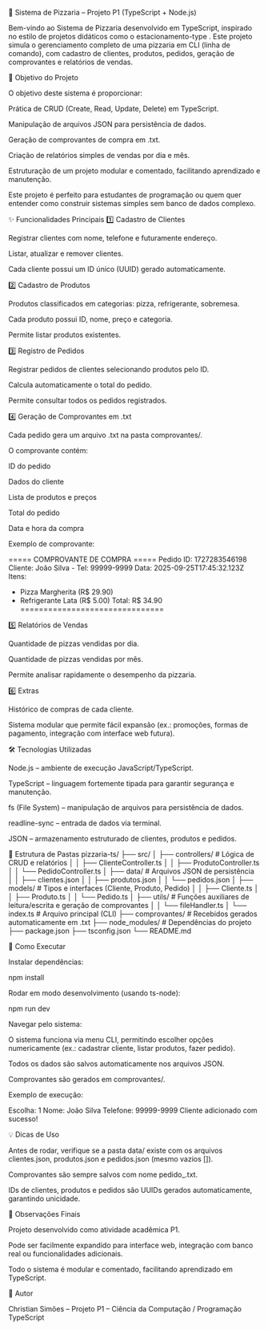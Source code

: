🍕 Sistema de Pizzaria – Projeto P1 (TypeScript + Node.js)

Bem-vindo ao Sistema de Pizzaria desenvolvido em TypeScript, inspirado no estilo de projetos didáticos como o estacionamento-type
.
Este projeto simula o gerenciamento completo de uma pizzaria em CLI (linha de comando), com cadastro de clientes, produtos, pedidos, geração de comprovantes e relatórios de vendas.

🎯 Objetivo do Projeto

O objetivo deste sistema é proporcionar:

Prática de CRUD (Create, Read, Update, Delete) em TypeScript.

Manipulação de arquivos JSON para persistência de dados.

Geração de comprovantes de compra em .txt.

Criação de relatórios simples de vendas por dia e mês.

Estruturação de um projeto modular e comentado, facilitando aprendizado e manutenção.

Este projeto é perfeito para estudantes de programação ou quem quer entender como construir sistemas simples sem banco de dados complexo.

✨ Funcionalidades Principais
1️⃣ Cadastro de Clientes

Registrar clientes com nome, telefone e futuramente endereço.

Listar, atualizar e remover clientes.

Cada cliente possui um ID único (UUID) gerado automaticamente.

2️⃣ Cadastro de Produtos

Produtos classificados em categorias: pizza, refrigerante, sobremesa.

Cada produto possui ID, nome, preço e categoria.

Permite listar produtos existentes.

3️⃣ Registro de Pedidos

Registrar pedidos de clientes selecionando produtos pelo ID.

Calcula automaticamente o total do pedido.

Permite consultar todos os pedidos registrados.

4️⃣ Geração de Comprovantes em .txt

Cada pedido gera um arquivo .txt na pasta comprovantes/.

O comprovante contém:

ID do pedido

Dados do cliente

Lista de produtos e preços

Total do pedido

Data e hora da compra

Exemplo de comprovante:

===== COMPROVANTE DE COMPRA =====
Pedido ID: 1727283546198
Cliente: João Silva - Tel: 99999-9999
Data: 2025-09-25T17:45:32.123Z
Itens:
 - Pizza Margherita (R$ 29.90)
 - Refrigerante Lata (R$ 5.00)
Total: R$ 34.90
===============================

5️⃣ Relatórios de Vendas

Quantidade de pizzas vendidas por dia.

Quantidade de pizzas vendidas por mês.

Permite analisar rapidamente o desempenho da pizzaria.

6️⃣ Extras

Histórico de compras de cada cliente.

Sistema modular que permite fácil expansão (ex.: promoções, formas de pagamento, integração com interface web futura).

🛠 Tecnologias Utilizadas

Node.js – ambiente de execução JavaScript/TypeScript.

TypeScript – linguagem fortemente tipada para garantir segurança e manutenção.

fs (File System) – manipulação de arquivos para persistência de dados.

readline-sync – entrada de dados via terminal.

JSON – armazenamento estruturado de clientes, produtos e pedidos.

📂 Estrutura de Pastas
pizzaria-ts/
├── src/
│   ├── controllers/       # Lógica de CRUD e relatórios
│   │   ├── ClienteController.ts
│   │   ├── ProdutoController.ts
│   │   └── PedidoController.ts
│   ├── data/              # Arquivos JSON de persistência
│   │   ├── clientes.json
│   │   ├── produtos.json
│   │   └── pedidos.json
│   ├── models/            # Tipos e interfaces (Cliente, Produto, Pedido)
│   │   ├── Cliente.ts
│   │   ├── Produto.ts
│   │   └── Pedido.ts
│   ├── utils/             # Funções auxiliares de leitura/escrita e geração de comprovantes
│   │   └── fileHandler.ts
│   └── index.ts           # Arquivo principal (CLI)
├── comprovantes/          # Recebidos gerados automaticamente em .txt
├── node_modules/          # Dependências do projeto
├── package.json
├── tsconfig.json
└── README.md

🚀 Como Executar

Instalar dependências:

npm install


Rodar em modo desenvolvimento (usando ts-node):

npm run dev


Navegar pelo sistema:

O sistema funciona via menu CLI, permitindo escolher opções numericamente (ex.: cadastrar cliente, listar produtos, fazer pedido).

Todos os dados são salvos automaticamente nos arquivos JSON.

Comprovantes são gerados em comprovantes/.

Exemplo de execução:

Escolha: 1
Nome: João Silva
Telefone: 99999-9999
Cliente adicionado com sucesso!

💡 Dicas de Uso

Antes de rodar, verifique se a pasta data/ existe com os arquivos clientes.json, produtos.json e pedidos.json (mesmo vazios []).

Comprovantes são sempre salvos com nome pedido_<ID>.txt.

IDs de clientes, produtos e pedidos são UUIDs gerados automaticamente, garantindo unicidade.

📝 Observações Finais

Projeto desenvolvido como atividade acadêmica P1.

Pode ser facilmente expandido para interface web, integração com banco real ou funcionalidades adicionais.

Todo o sistema é modular e comentado, facilitando aprendizado em TypeScript.

📌 Autor


Christian Simões – Projeto P1 – Ciência da Computação / Programação TypeScript
